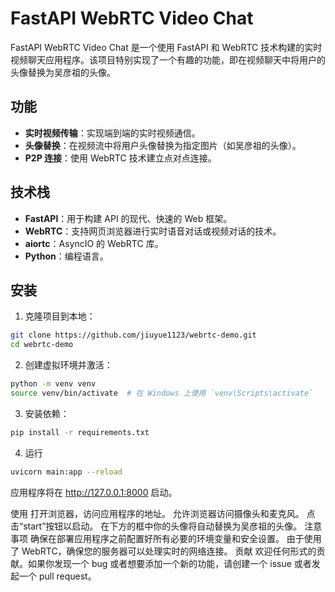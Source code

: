# FastAPI WebRTC Video Chat

FastAPI WebRTC Video Chat 是一个使用 FastAPI 和 WebRTC 技术构建的实时视频聊天应用程序。该项目特别实现了一个有趣的功能，即在视频聊天中将用户的头像替换为吴彦祖的头像。

## 功能

- **实时视频传输**：实现端到端的实时视频通信。
- **头像替换**：在视频流中将用户头像替换为指定图片（如吴彦祖的头像）。
- **P2P 连接**：使用 WebRTC 技术建立点对点连接。

## 技术栈

- **FastAPI**：用于构建 API 的现代、快速的 Web 框架。
- **WebRTC**：支持网页浏览器进行实时语音对话或视频对话的技术。
- **aiortc**：AsyncIO 的 WebRTC 库。
- **Python**：编程语言。

## 安装

1. 克隆项目到本地：

```bash
git clone https://github.com/jiuyue1123/webrtc-demo.git
cd webrtc-demo
````

2. 创建虚拟环境并激活：

```bash
python -m venv venv
source venv/bin/activate  # 在 Windows 上使用 `venv\Scripts\activate`
```

3. 安装依赖：

```bash
pip install -r requirements.txt
```

4. 运行

```bash
uvicorn main:app --reload
```
应用程序将在 http://127.0.0.1:8000 启动。

使用
打开浏览器，访问应用程序的地址。
允许浏览器访问摄像头和麦克风。
点击“start”按钮以启动。
在下方的框中你的头像将自动替换为吴彦祖的头像。
注意事项
确保在部署应用程序之前配置好所有必要的环境变量和安全设置。
由于使用了 WebRTC，确保您的服务器可以处理实时的网络连接。
贡献
欢迎任何形式的贡献。如果你发现一个 bug 或者想要添加一个新的功能，请创建一个 issue 或者发起一个 pull request。